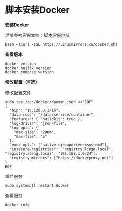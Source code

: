 # 脚本安装Docker



**安装Docker**

详情参考官网文档：[脚本官网地址](https://linuxmirrors.cn/other/)

```
bash <(curl -sSL https://linuxmirrors.cn/docker.sh)
```



**查看版本**

```
docker version
docker buildx version
docker compose version
```



**修改配置（可选）**

修改配置文件

```
sudo tee /etc/docker/daemon.json <<"EOF"
{
  "bip": "10.128.0.1/16",
  "data-root": "/data/service/container",
  "features": { "buildkit": true },
  "log-driver": "json-file",
  "log-opts": {
    "max-size": "200m",
    "max-file": "5"
  },
  "exec-opts": ["native.cgroupdriver=systemd"],
  "insecure-registries": ["registry.lingo.local", "registry.ateng.local", "192.168.1.0/24"],
  "registry-mirrors": ["https://dockerproxy.net"]
}
EOF
```

重启服务

```
sudo systemctl restart docker
```

查看服务

```
docker info
```

